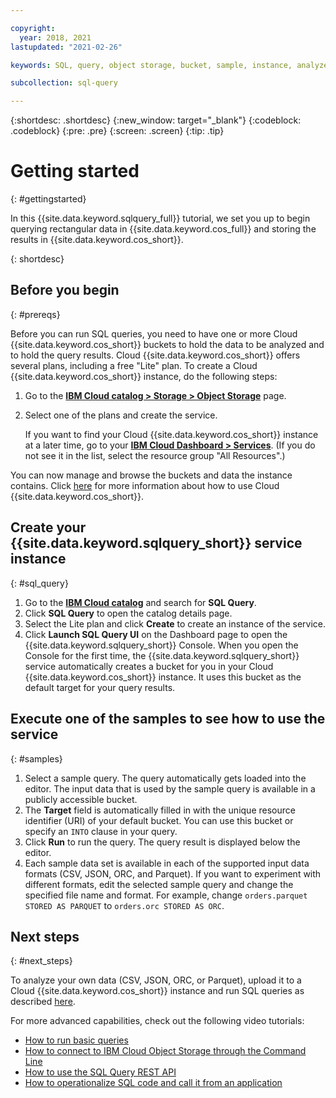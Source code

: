 ```yaml
---

copyright:
  year: 2018, 2021
lastupdated: "2021-02-26"

keywords: SQL, query, object storage, bucket, sample, instance, analyze, CSV, JSON, ORC, Parquet

subcollection: sql-query

---
```


{:shortdesc: .shortdesc}
{:new_window: target="_blank"}
{:codeblock: .codeblock}
{:pre: .pre}
{:screen: .screen}
{:tip: .tip}


# Getting started
{: #gettingstarted}

In this {{site.data.keyword.sqlquery_full}} tutorial, we set you up to begin querying rectangular data in {{site.data.keyword.cos_full}} and storing the results in {{site.data.keyword.cos_short}}.


{: shortdesc}

## Before you begin
{: #prereqs}

Before you can run SQL queries, you need to have one or more Cloud {{site.data.keyword.cos_short}} buckets to hold the data to be analyzed and to hold the query results.
Cloud {{site.data.keyword.cos_short}} offers several plans, including a free "Lite" plan.
To create a Cloud {{site.data.keyword.cos_short}} instance, do the following steps:
1. Go to the [**IBM Cloud catalog > Storage > Object Storage**](https://cloud.ibm.com/catalog/infrastructure/cloud-object-storage) page.
2. Select one of the plans and create the service.

   If you want to find your Cloud {{site.data.keyword.cos_short}} instance at a later time, go to your
   [**IBM Cloud Dashboard > Services**](https://cloud.ibm.com/dashboard/apps).
(If you do not see it in the list, select the resource group "All Resources".)

You can now manage and browse the buckets and data the instance contains.
Click [here](/docs/services/cloud-object-storage/getting-started.html#getting-started-console)
for more information about how to use Cloud {{site.data.keyword.cos_short}}.

## Create your {{site.data.keyword.sqlquery_short}} service instance
{: #sql_query}

1. Go to the [**IBM Cloud catalog**](https://cloud.ibm.com/catalog) and search for **SQL Query**.
2. Click **SQL Query** to open the catalog details page.
3. Select the Lite plan and click **Create** to create an instance of the service.
4. Click **Launch SQL Query UI** on the Dashboard page to open the {{site.data.keyword.sqlquery_short}} Console.
When you open the Console for the first time, the {{site.data.keyword.sqlquery_short}} service automatically creates a bucket for you in your Cloud {{site.data.keyword.cos_short}} instance. It uses this bucket as the default target for your query results.

## Execute one of the samples to see how to use the service
{: #samples}

1. Select a sample query. The query automatically gets loaded into the editor. The input data that is used by the sample query is available in a publicly accessible bucket.
2. The **Target** field is automatically filled in with the unique resource identifier (URI) of your default bucket. You can use this bucket or specify an `INTO` clause in your query.
3. Click **Run** to run the query. The query result is displayed below the editor.
4. Each sample data set is available in each of the supported input data formats (CSV, JSON, ORC, and Parquet).
If you want to experiment with different formats, edit the selected sample query and change the specified file name and format.
For example, change `orders.parquet STORED AS PARQUET` to `orders.orc STORED AS ORC`.

## Next steps
{: #next_steps}

To analyze your own data (CSV, JSON, ORC, or Parquet), upload it to a Cloud {{site.data.keyword.cos_short}} instance and run SQL queries as described [here](/docs/services/sql-query?topic=sql-query-overview#running).

For more advanced capabilities, check out the following video tutorials:
- [How to run basic queries](http://ibm.biz/csq-run-queries)
- [How to connect to IBM Cloud Object Storage through the Command Line](http://ibm.biz/csq-aws-sli)
- [How to use the SQL Query REST API](http://ibm.biz/csq-use-api)
- [How to operationalize SQL code and call it from an application](http://ibm.biz/csq-e2e)
